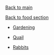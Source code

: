 [Back to main](../../README.md)

[Back to food section](../food.md)

<!-- 
* [Chickens](chicken.md)

* [Ducks](ducks.md)

* [Fish](fish.md) -->

* [Gardening](gardening.md)

* [Quail](quail.md)

* [Rabbits](rabbits.md)
